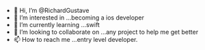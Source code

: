 - 👋 Hi, I’m @RichardGustave
- 👀 I’m interested in ...becoming a ios developer
- 🌱 I’m currently learning ...swift
- 💞️ I’m looking to collaborate on ...any project to help me get better
- 📫 How to reach me ...entry level developer.

<!---
RichardGustave/RichardGustave is a ✨ special ✨ repository because its `README.md` (this file) appears on your GitHub profile.
You can click the Preview link to take a look at your changes.
--->
